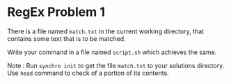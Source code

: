 # RegEx Problem 1

There is a file named ` match.txt ` in the current working directory, that contains some text that is to be matched.

Write your command in a file named ` script.sh ` which achieves the same.

Note : Run ` synchro init ` to get the file ` match.txt ` to your solutions directory. Use ` head ` command to check of a portion of its contents.
